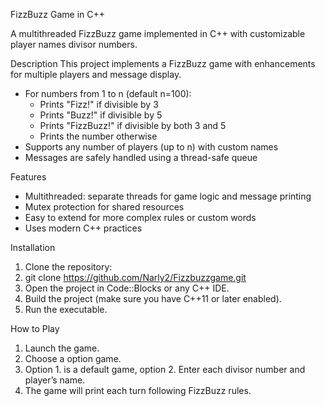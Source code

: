 FizzBuzz Game in C++

A multithreaded FizzBuzz game implemented in C++ with customizable player names divisor numbers.

Description
This project implements a FizzBuzz game with enhancements for multiple players and message display.

- For numbers from 1 to n (default n=100):
  - Prints "Fizz!" if divisible by 3
  - Prints "Buzz!" if divisible by 5
  - Prints "FizzBuzz!" if divisible by both 3 and 5
  - Prints the number otherwise
- Supports any number of players (up to n) with custom names
- Messages are safely handled using a thread-safe queue

 Features
- Multithreaded: separate threads for game logic and message printing
- Mutex protection for shared resources
- Easy to extend for more complex rules or custom words
- Uses modern C++ practices

 Installation
1. Clone the repository:
2. git clone https://github.com/Narly2/Fizzbuzzgame.git
2. Open the project in Code::Blocks or any C++ IDE.
3. Build the project (make sure you have C++11 or later enabled).
4. Run the executable.

How to Play
1. Launch the game.
2. Choose a option game.
3. Option 1. is a default game, option 2. Enter each divisor number and player’s name.
4. The game will print each turn following FizzBuzz rules.


